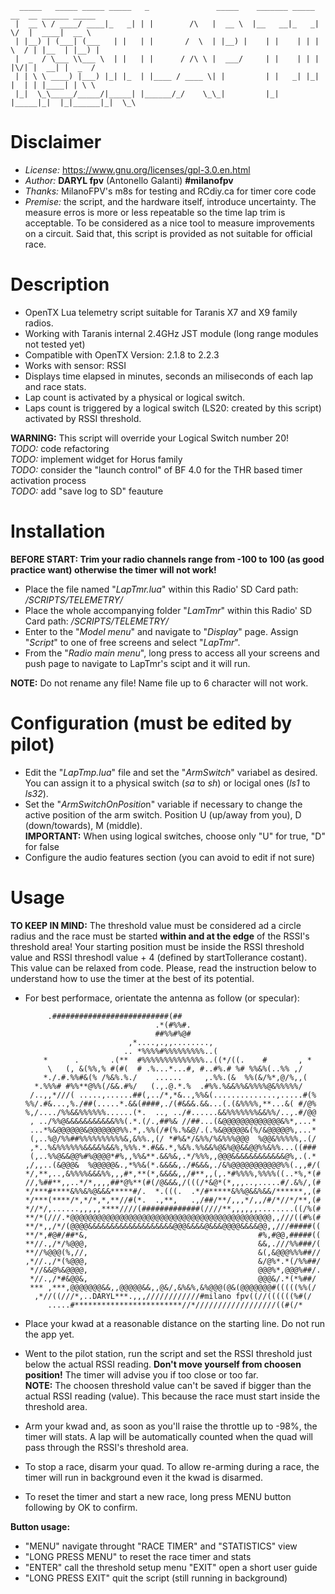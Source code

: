       _____   _____ _____ _____   _               _____    _______ _____ __  __ ______ _____
     |  __ \ / ____/ ____|_   _| | |        /\   |  __ \  |__   __|_   _|  \/  |  ____|  __ \
     | |__) | (___| (___   | |   | |       /  \  | |__) |    | |    | | | \  / | |__  | |__) |
     |  _  / \___ \\___ \  | |   | |      / /\ \ |  ___/     | |    | | | |\/| |  __| |  _  /
     | | \ \ ____) |___) |_| |_  | |____ / ____ \| |         | |   _| |_| |  | | |____| | \ \
     |_|  \_\_____/_____/|_____| |______/_/    \_\_|         |_|  |_____|_|  |_|______|_|  \_\
# Disclaimer
 - *License:* https://www.gnu.org/licenses/gpl-3.0.en.html
 - *Author:* **DARYL fpv** (Antonello Galanti) **#milanofpv**
 - *Thanks:* MilanoFPV's m8s for testing and RCdiy.ca for timer core code
 - *Premise:* the script, and the hardware itself, introduce  uncertainty. The measure erros is more or less repeatable so the time lap trim is acceptable. To be considered as a nice tool to measure improvements on a circuit. Said that, this script is provided as not suitable for official race.
 
 
# Description
 - OpenTX Lua telemetry script suitable for Taranis X7 and X9 family radios.
 - Working with Taranis internal 2.4GHz JST module (long range modules not tested yet)
 - Compatible with OpenTX Version: 2.1.8 to 2.2.3
 - Works with sensor: RSSI
 - Displays time elapsed in minutes, seconds an miliseconds of each lap and race stats.
 - Lap count is activated by a physical or logical switch.
 - Laps count is triggered by a logical switch (LS20: created by this script) activated by RSSI threshold.  
  
**WARNING:** This script will override your Logical Switch number 20!  
*TODO:* code refactoring  
*TODO:* implement widget for Horus family  
*TODO:* consider the "launch control" of BF 4.0 for the THR based timer activation process  
*TODO:* add "save log to SD" feauture


# Installation
**BEFORE START: Trim your radio channels range from -100 to 100 (as good practice want) otherwise the timer will not work!**
 - Place the file named "*LapTmr.lua*" within this Radio' SD Card path: */SCRIPTS/TELEMETRY/*
 - Place the whole accompanying folder "*LamTmr*" within this Radio' SD Card path: */SCRIPTS/TELEMETRY/*
 - Enter to the "*Model menu*" and navigate to "*Display*" page. Assign "*Script*" to one of free screens and select "*LapTmr*".
 - From the "*Radio main menu*", long press to access all your screens and push page to navigate to LapTmr's scipt and it will run.  
  
**NOTE:** Do not rename any file! Name file up to 6 character will not work.


# Configuration (must be edited by pilot)
- Edit the "*LapTmp.lua*" file and set the "*ArmSwitch*" variabel as desired. You can assign it to a physical switch (*sa* to *sh*) or locigal ones (*ls1* to *ls32*).
 - Set the "*ArmSwitchOnPositio*n" variable if necessary to change the active position of the arm switch. Position U (up/away from you), D (down/towards), M (middle).  
 **IMPORTANT:** When using logical switches, choose only "U" for true, "D" for false
 - Configure the audio features section (you can avoid to edit if not sure)


# Usage
**TO KEEP IN MIND:** The threshold value must be considered ad a circle radius and the race must be started **within and at the edge** of the RSSI's threshold area! Your starting position must be inside the RSSI threshold value and RSSI threshodl value + 4 (defined by startTollerance costant). This value can be relaxed from code. Please, read the instruction below to understand how to use the timer at the best of its potential.  

 - For best performace, orientate the antenna as follow (or specular):

            .##########################(##
                                    .*(#%%#.
                                    ##%%#%@#
                              ,*....,.,,........,
                             .. *%%%%#%%%%%%%%%..(
           *      .       .(**  #%%%%%%%%%%%%%%..((*/((.    #       , *
            \   (, &(%%,% #(#(  # .%...*...#, #..#%.# %# %%&%(..%% ,/
           *./.#.%%#&(% /%&%.%./    ......     ,.%%.(&  %%(&/%*,@/%,,(
         *.%%%# #%%**@%%(/&&.#%/   (.,.@.*.%  .#%%.%&&%%&%%%%@&%%%%%/
        /..,,*///( .....,......##(,../*,*&..,%%&(..............,.....#(%
       %%/.#&...,%./##(.....*.&&(####,./(#&&&.&&...(.(&%%%%,**...&( #/@%
       %,/..../%%&&%%%%%%......(*.  .., ../#......&&%%%%%%%&&%%/..,.#/@@
        , ../%%@&&&&&&&&&&&%%(.*.(/.,##%& //##...(&@@@@@@@@@@@@@&%*,...*
        ...*%&@@@@@@&@@@@@@@%%.*,.%%(/#(%.%&@/.(.%&@@@@@&(%/&@@@@@%,...*
        (,..%@/%%##%%%%%%%%%%&,&%%.,(/ *#%&*/&%%/%&%%%@@@  %@@&%%%%%,.(/
        ,*..%&%%%%%%&&&&%&&%,%%%.*.#&&.*,%&%.%%&&%@&%@@&&@@%%&%%...((###
        (,..%%@&&@@%#%@@@@*#%,,%%&**.&&%&,.*/%%%,,@@@&&&&&&&&&&&&@%,.(.*
       ,/,,..(&@@@&  %@@@@@&.,*%%&(*.&&&&,./#&&&,./&%@@@@@@@@@@@%%(.,,#/(
       */,**,..,&%%%%&&&%%,,,#*,**(*,&&&&,,/#**,,(,.*#%%%%,%%%%((..*%,*(#
       //,%##**,,..*/*,,,,##*@%**(#(/@&&&,/(((/*&@*(*,,,..,.....#/.&%/,(#
       */***#****&%%&%@&&&*****#/.  *.(((.  .*/#*****&%%@&&%&&/******,,(#
       */***(****/*,*/*,*,**//#(*.  .,**,   .,/##/**/,,,*/,,/#/*//*/**,(#
       *//*/,......,,,,,****////(#############(////**,,,,,,........((/%(#
       **/*(///.*@@@@@@@@@@@@@@@@@@@@@@@@@@@@@@@@@@@@@@@@@@@@@,,///((#%(#
       **/*,,/*/(@@@@&&&&&&&&&&&&&&&&&&&@@@&&&&@&&&@@@@&&&&@@,,///#####((
       **/*,#@#/##*&,                                      #%,#@@,#####((
       **//.,/*/%@@@,                                      &&,.///%%###/(
       **//%@@@(%,//,                                      &(,&@@@%%%##//
       ,*//.,/*(%@@@,                                      &/@%*.*(/%%##/
        *//&&@%&@@@@,                                      @@@%*,@@@%##/.
        *//.,/*#&@@&,                                      @@@&/.*(*%##/
        *** ,***,@@@@@@@&&,,@@@@@&&,,@&/,&%&%,&%@@@(@&(@@@@@@@#(((((%%(/
         ,*//((///*,..DARYL***.,,,////////////#milano fpv((//((((((%#(/
            .....#************************//*//////////////////((#(/*

 - Place your kwad at a reasonable distance on the starting line. Do not run the app yet.
 - Went to the pilot station, run the script and set the RSSI threshold just below the actual RSSI reading. **Don't move yourself from choosen position!** The timer will advise you if too close or too far.  
**NOTE:** The choosen threshold value can't be saved if bigger than the actual RSSI reading (value). This because the race must start inside the threshold area.
 - Arm your kwad and, as soon as you'll raise the throttle up to -98%, the timer will stats. A lap will be automatically counted when the quad will pass through the RSSI's threshold area.
 - To stop a race, disarm your quad. To allow re-arming during a race, the timer will run in background even it the kwad is disarmed.
 - To reset the timer and start a new race, long press MENU button following by OK to confirm.

**Button usage:**
 - "MENU" navigate throught "RACE TIMER" and "STATISTICS" view
 - "LONG PRESS MENU" to reset the race timer and stats
 - "ENTER" call the threshold setup menu "EXIT" open a short user guide
 - "LONG PRESS EXIT" quit the script (still running in background)
